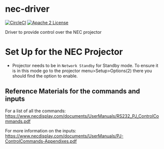 # nec-driver
[![CircleCI](https://img.shields.io/circleci/project/byuoitav/nec-control-microservice.svg)](https://circleci.com/gh/byuoitav/nec-control-microservice) [![Apache 2 License](https://img.shields.io/hexpm/l/plug.svg)](https://raw.githubusercontent.com/byuoitav/nec-control-microservice/master/LICENSE)

Driver to provide control over the NEC projector

# Set Up for the NEC Projector
- Projector needs to be in `Network Standby` for Standby mode. To ensure it is in this mode go to the projector menu>Setup>Options(2) there you should find the option to enable.


## Reference Materials for the commands and inputs
For a list of all the commands: https://www.necdisplay.com/documents/UserManuals/RS232_PJ_ControlCommands.pdf

For more information on the inputs: https://www.necdisplay.com/documents/UserManuals/PJ-ControlCommands-Appendixes.pdf
